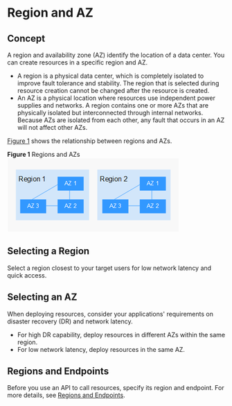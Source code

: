 # Region and AZ<a name="smn_ug_0033"></a>

## Concept<a name="en-us_topic_0184026189_section388255972712"></a>

A region and availability zone \(AZ\) identify the location of a data center. You can create resources in a specific region and AZ.

-   A region is a physical data center, which is completely isolated to improve fault tolerance and stability. The region that is selected during resource creation cannot be changed after the resource is created.
-   An AZ is a physical location where resources use independent power supplies and networks. A region contains one or more AZs that are physically isolated but interconnected through internal networks. Because AZs are isolated from each other, any fault that occurs in an AZ will not affect other AZs.

[Figure 1](#en-us_topic_0184026189_fig8747114281212)  shows the relationship between regions and AZs.

**Figure  1**  Regions and AZs<a name="en-us_topic_0184026189_fig8747114281212"></a>  
![](figures/regions-and-azs.png "regions-and-azs")

## Selecting a Region<a name="en-us_topic_0184026189_section67281149192216"></a>

Select a region closest to your target users for low network latency and quick access.

## Selecting an AZ<a name="en-us_topic_0184026189_section193971112578"></a>

When deploying resources, consider your applications' requirements on disaster recovery \(DR\) and network latency.

-   For high DR capability, deploy resources in different AZs within the same region.
-   For low network latency, deploy resources in the same AZ.

## Regions and Endpoints<a name="en-us_topic_0184026189_section1110135820407"></a>

Before you use an API to call resources, specify its region and endpoint. For more details, see  [Regions and Endpoints](https://docs.otc.t-systems.com/en-us/endpoint/index.html).

